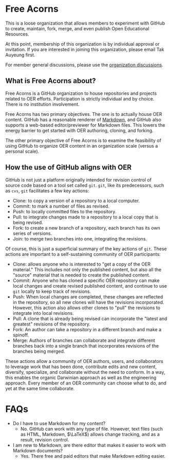 # Free Acorns

This is a loose organization that allows members to experiment with GitHub to create, maintain, fork, merge, and even publish Open Educational Resources. 

At this point, membership of this organization is by individual approval or invitation. If you are interested in joining this organization, please email Tak Auyeung first.

For member general discussions, please use the [organization discussions](https://github.com/orgs/Free-acorns/discussions).

## What is Free Acorns about?

Free Acorns is a GitHub organization to house repositories and projects related to OER efforts. Participation is strictly individual and by choice. There is no institution involvement.

Free Acorns has two primary objectives. The one is to actually house OER content. GitHub has a reasonable renderer of [Markdown](https://docs.github.com/en/get-started/writing-on-github/getting-started-with-writing-and-formatting-on-github/basic-writing-and-formatting-syntax), and GitHub also supports a web-based editor/previewer for Markdown files. This lowers the energy barrier to get started with OER authoring, cloning, and forking.

The other primary objective of Free Acorns is to examine the feasibility of using GitHub to organize OER content in an organization scale (versus a personal scale).

## How the use of GitHub aligns with OER

GitHub is not just a platform originally intended for revision control of source code based on a tool set called `git`. `git`, like its predecessors, such as `cvs`, `git` facilitates a few key actions:

* Clone: to copy a version of a repository to a local computer.
* Commit: to mark a number of files as revised.
* Push: to locally committed files to the repository.
* Pull: to integrate changes made to a repository to a local copy that is being revised.
* Fork: to create a new branch of a repository, each branch has its own series of versions.
* Join: to merge two branches into one, integrating the revisions.

Of course, this is just a superficial summary of the key actions of `git`. These actions are important to a self-sustaining community of OER participants:

* Clone: allows anyone who is interested to "get a copy of the OER material." This includes not only the published content, but also all the "source" material that is needed to create the published content.
* Commit: Anyone who has cloned a specific OER repository can make local changes and create revised published content, and continue to use `git` locally to keep track of revisions.
* Push: When local changes are completed, these changes are reflected in the repository, so all new clones will have the revisions incorporated. However, this action also allows other clones to "pull" the revisions to integrate into local revisions.
* Pull: A clone that is already being revised can incorporate the "latest and greatest" revisions of the repository.
* Fork: An author can take a repository in a different branch and make a spinoff.
* Merge: Authors of branches can collaborate and integrate different branches back into a single branch that incorporates revisions of the branches being merged.

These actions allow a community of OER authors, users, and collaborators to leverage work that has been done, contribute edits and new content, diversify, specialize, and collaborate without the need to conform. In a way, this enables the organic Darwinian approach as well as the engineering approach. Every member of an OER community can choose what to do, and yet at the same time collaborate.

# FAQs

* Do I have to use Markdown for my content?
  * No. GitHub can work with any type of file. However, text files (such as HTML, Markdown, $\LaTeX$) allows change tracking, and as a result, revision control.
* I am new to Markdown, are there editor that makes it easier to work with Markdown documents?
  * Yes. There free and paid editors that make Markdown editing easier. 

